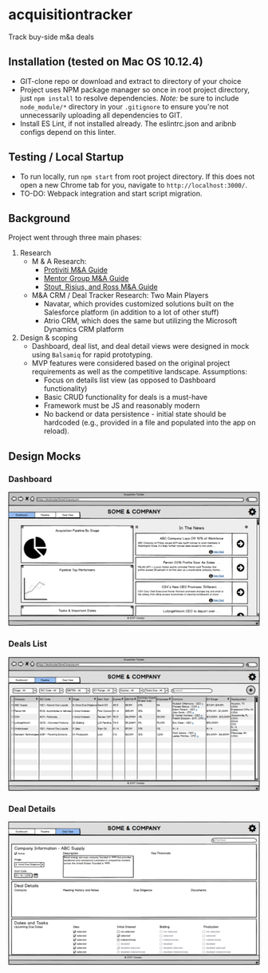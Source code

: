 # acquisitiontracker
Track buy-side m&amp;a deals

## Installation (tested on Mac OS 10.12.4) ##
* GIT-clone repo or download and extract to directory of your choice
* Project uses NPM package manager so once in root project directory, just `npm install` to resolve dependencies. _Note:_ be sure to include `node_module/*` directory in your `.gitignore` to ensure you're not unnecessarily uploading all dependencies to GIT. 
* Install ES Lint, if not installed already. The eslintrc.json and aribnb configs depend on this linter.

## Testing / Local Startup ##
* To run locally, run `npm start` from root project directory. If this does not open a new Chrome tab for you, navigate to `http://localhost:3000/`.
* TO-DO: Webpack integration and start script migration.

## Background ##
Project went through three main phases:
1. Research
    * M & A Research: 
        * [Protiviti M&A Guide](https://www.protiviti.com/sites/default/files/united_states/insights/guide-to-mergers-acquisitions-faqs-protiviti.pdf)
        * [Mentor Group M&A Guide](http://www.thementorgroup.biz/documents/merger_aqui_phases.pdf)
        * [Stout, Risius, and Ross M&A Guide](https://www.srr.com/assets/pdf/mabuysideprocess.pdf)
    * M&A CRM / Deal Tracker Research: Two Main Players
        * Navatar, which provides customized solutions built on the Salesforce platform (in addition to a lot of other stuff)
        * Atrio CRM, which does the same but utilizing the Microsoft Dynamics CRM platform
2. Design & scoping
    * Dashboard, deal list, and deal detail views were designed in mock using `Balsamiq` for rapid prototyping.
    * MVP features were considered based on the original project requirements as well as the competitive landscape. Assumptions:
        * Focus on details list view (as opposed to Dashboard functionality)
        * Basic CRUD functionality for deals is a must-have
        * Framework must be JS and reasonably modern
        * No backend or data persistence - initial state should be hardcoded (e.g., provided in a file and populated into the app on reload).

## Design Mocks

### Dashboard
![Dashboard](./readmeAssets/Dashboard.png "dashboard")

### Deals List
![Deals List](./readmeAssets/DealsList.png "deals list")

### Deal Details
![Deal Details](./readmeAssets/DealDetails.png "deal details")

